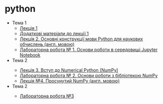 # python
<ul>
  <li>Тема 1
  <ul>
     <li> <a href= "https://github.com/svniko/python/blob/master/Lecture_1_ua.pdf">Лекція 1</a></li>
     <li> <a href= "https://github.com/svniko/python/blob/master/Lecture_1_ua.ipynb">Додаткові матеріали до лекції 1</a></li>
     <li> <a href= "https://github.com/svniko/python_en/blob/master/Lecture_2.ipynb">Лекція 2. Основні конструкції мови Python для наукових обчислень (англ. мовою)</a></li>
     <li> <a href= "https://github.com/svniko/python/blob/master/Lab_1_ua.pdf">Лабораторна робота № 1. Основи роботи в середовищі Jupyter Notebook</a></li>
     </ul>
   <li>Тема 2  </li>
       <ul>
     <li> <a href="https://github.com/svniko/python/blob/master/Lecture_3_ua.ipynb">Лекція 3. Вступ до Numerical Python (NumPy) </a></li>
     <li><a href="https://github.com/svniko/python/blob/master/Lab_2_ua.pdf">Лабораторна робота № 2. Основи роботи з  бібліотекою NumPy </a></li>
       <li><a href="https://github.com/svniko/python_en/blob/master/Lecture_4.ipynb">Лекція №4. Просунутий NumPy (англ. мовою)</a></li>
         </ul>
  <li>Тема 2  </li>
  <ul>
     <li> <a href="https://github.com/svniko/python/blob/master/Lab_3_ua.pdf">Лабораторна робота №3</a></li>
    </ul>
  </ul> 
